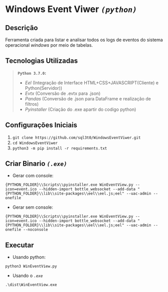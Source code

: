 # Windows Event Viwer _`(python)`_

## Descrição

Ferramenta criada para listar e analisar todos os logs de eventos do sistema operacional _windows_ por meio de tabelas.

## Tecnologias Utilizadas

> __`Python 3.7.0`:__
>- _Eel_          (Integração de Interface HTML+CSS+JAVASCRIPT(Cliente) e Python(Servidor))
>- _Evtx_         (Conversão de .evtx para .json)
>- _Pandas_       (Conversão de .json para DataFrame e realização de filtros)
>- _Pyinstaller_  (Criação do .exe apartir do codigo python)

## Configurações Iniciais

1. `git clone https://github.com/sql3t0/WindowsEventViwer.git`
2. `cd WindowsEventViwer`
3. `python3 -m pip install -r requirements.txt`

## Criar Binario _`(.exe)`_

- Gerar com console:
```
{PYTHON_FOLDER}\\Scripts\\pyinstaller.exe WinEventView.py --icon=event.ico --hidden-import bottle_websocket --add-data "{PYTHON_FOLDER}\\lib\\site-packages\\eel\\eel.js;eel" --uac-admin --onefile
```

- Gerar sem console:
```
{PYTHON_FOLDER}\\Scripts\\pyinstaller.exe WinEventView.py --icon=event.ico --hidden-import bottle_websocket --add-data "{PYTHON_FOLDER}\\lib\\site-packages\\eel\\eel.js;eel" --uac-admin --onefile --noconsole
```

## Executar

- Usando python:
```
python3 WinEventView.py
```

- Usando o _`.exe`_
```
.\dist\WinEventView.exe
```
